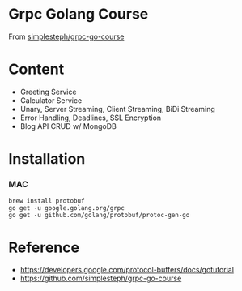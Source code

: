 # Grpc Golang Course

From [simplesteph/grpc-go-course](https://github.com/simplesteph/grpc-go-course)

# Content

- Greeting Service
- Calculator Service
- Unary, Server Streaming, Client Streaming, BiDi Streaming
- Error Handling, Deadlines, SSL Encryption
- Blog API CRUD w/ MongoDB

# Installation

### MAC
``` shell
brew install protobuf
go get -u google.golang.org/grpc
go get -u github.com/golang/protobuf/protoc-gen-go
```

# Reference
* https://developers.google.com/protocol-buffers/docs/gotutorial
* https://github.com/simplesteph/grpc-go-course